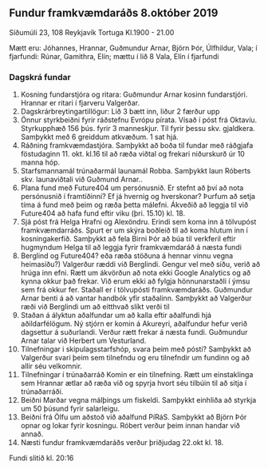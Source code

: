 ## Fundur framkvæmdaráðs 8.október 2019
Síðumúli 23, 108 Reykjavík
Tortuga
Kl.1900 - 21.00

Mætt eru: Jóhannes, Hrannar, Guðmundur Arnar, Björn Þór, Úlfhildur, Vala; í fjarfundi: Rúnar, Gamithra, Elín; mættu í lið 8 Vala, Elín í fjarfundi


### Dagskrá fundar

1. Kosning fundarstjóra og ritara: Guðmundur Arnar kosinn fundarstjóri. Hrannar er ritari í fjarveru Valgerðar.
2. Dagskrárbreytingartillögur: Lið 3 bætt inn, liður 2 færður upp
3. Önnur styrkbeiðni fyrir ráðstefnu Evrópu pírata. Vísað í póst frá Oktavíu. Styrkupphæð 156 þús. fyrir 3 manneskjur. Til fyrir þessu skv. gjaldkera. Samþykkt með 6 greiddum atkvæðum. 1 sat hjá. 
4. Ráðning framkvæmdastjóra. Samþykkt að boða til fundar með ráðgjafa föstudaginn 11. okt. kl.16 til að ræða viðtal og frekari niðurskurð úr 10 manna hóp.
5. Starfsmannamál trúnaðarmál launamál Robba. Samþykkt laun Róberts skv. launaviðtali við Guðmund Arnar..
6. Plana fund með Future404 um persónusnið. Er stefnt að því að nota persónusnið í framtíðinni? Ef já hvernig og hverskonar? Þurfum að setja tíma á fund með þeim og ræða þetta málefni.  Ákveðið að leggja til við Future404 að hafa fund eftir viku (þri.  15.10) kl. 18.
7. Sjá póst frá Helga Hrafni og Alexöndru. Erindi sem koma inn á tölvupóst framkvæmdarráðs. Spurt er um skýra boðleið til að koma hlutum inn í kosningakerfið. Samþykkt að fela Birni Þór að búa til verkferil eftir hugmyndum Helga til að leggja fyrir framkvæmdaráð á næsta fundi
8. Berglind og Future404? eða ræða stöðuna á hennar vinnu vegna heimasíðu?)  Valgerður ræddi við Berglindi. Gengur vel með síðu, verið að hrúga inn efni. Rætt um ákvörðun að nota ekki Google Analytics og að kynna okkur það frekar. Við erum ekki að fylgja hönnunarstaðli í ýmsu sem frá okkur fer. Staðall er í tölvupósti framkvæmdaráðs. Guðmundur Arnar benti á að vantar handbók yfir staðalinn. Samþykkt að Valgerður ræði við Berglindi um að eitthvað slíkt verði til
9. Staðan á ályktun aðalfundar um að kalla eftir aðalfundi hjá aðildarfélögum. Ný stjórn er komin á Akureyri, aðalfundur hefur verið dagsettur á suðurlandi. Verður rætt frekar á næsta fundi. Guðmundur Arnar talar við Herbert um Vesturland.
10. Tilnefningar i skipulagsstarfshóp, svara þeim með pósti? Samþykkt að Valgerður svari þeim sem tilnefndu og eru tilnefndir um fundinn og að allir séu velkomnir.
11. Tilnefningar í trúnaðarráð Komin er ein tilnefning. Rætt um einstaklinga sem Hrannar ætlar að ræða við og spyrja hvort séu tilbúin til að sitja í trúnaðarráði.
12. Beiðni Marðar vegna málþings um fiskeldi. Samþykkt einhliða að styrkja um 50 þúsund fyrir salarleigu.
13. Beiðni frá Ölfu um aðstoð við aðalfund PíRáS. Samþykkt að Björn Þór opnar og lokar fyrir kosningu. Róbert verður þeim innan handar við annað.
14. Næsti fundur framkvæmdaráðs verður þriðjudag 22.okt  kl. 18. 

Fundi slitið kl. 20:16
